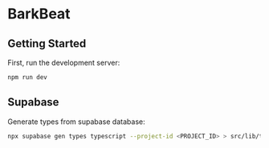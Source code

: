 # BarkBeat

## Getting Started

First, run the development server:

```bash
npm run dev
```

## Supabase

Generate types from supabase database: 

```bash
npx supabase gen types typescript --project-id <PROJECT_ID> > src/lib/types.ts
```